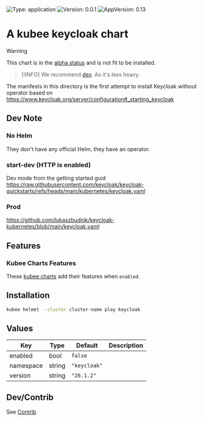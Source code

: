 

[//]: # (README.md generated by gotmpl. DO NOT EDIT.)

![Type: application](https://img.shields.io/badge/Type-application-informational?style=flat-square) ![Version: 0.0.1](https://img.shields.io/badge/Version-0.0.1-informational?style=flat-square) ![AppVersion: 0.13](https://img.shields.io/badge/AppVersion-0.13-informational?style=flat-square)

# A kubee keycloak chart

> [!WARNING]
> This chart is in the [alpha status](../../docs/site/kubee-helmet-chart.md#status) and is not fit to be installed.

> [!INFO] We recommend [dex](../dex/README.md).
> As it's less heavy.

The manifests in this directory is the first attempt
to install Keycloak without operator
based on https://www.keycloak.org/server/configuration#_starting_keycloak

## Dev Note

### No Helm
They don't have any official Helm, they have an operator.

### start-dev (HTTP is enabled)

Dev mode from the getting started guid
https://raw.githubusercontent.com/keycloak/keycloak-quickstarts/refs/heads/main/kubernetes/keycloak.yaml

### Prod

https://github.com/lukaszbudnik/keycloak-kubernetes/blob/main/keycloak.yaml

## Features

### Kubee Charts Features

  These [kubee charts](../../docs/site/kubee-helmet-chart.md) add their features when `enabled`.

## Installation

```bash
kubee helmet --cluster cluster-name play keycloak
```

## Values

| Key | Type | Default | Description |
|-----|------|---------|-------------|
| enabled | bool | `false` |  |
| namespace | string | `"keycloak"` |  |
| version | string | `"26.1.2"` |  |

## Dev/Contrib

See [Contrib](contrib.md)

